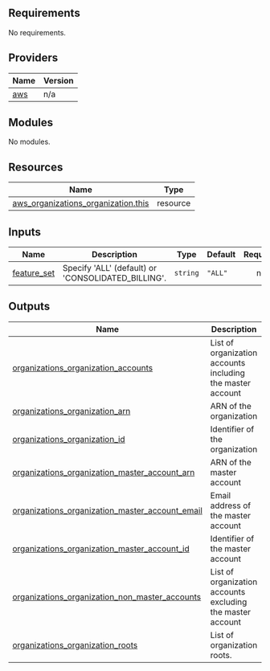 ## Requirements

No requirements.

## Providers

| Name | Version |
|------|---------|
| <a name="provider_aws"></a> [aws](#provider\_aws) | n/a |

## Modules

No modules.

## Resources

| Name | Type |
|------|------|
| [aws_organizations_organization.this](https://registry.terraform.io/providers/hashicorp/aws/latest/docs/resources/organizations_organization) | resource |

## Inputs

| Name | Description | Type | Default | Required |
|------|-------------|------|---------|:--------:|
| <a name="input_feature_set"></a> [feature\_set](#input\_feature\_set) | Specify 'ALL' (default) or 'CONSOLIDATED\_BILLING'. | `string` | `"ALL"` | no |

## Outputs

| Name | Description |
|------|-------------|
| <a name="output_organizations_organization_accounts"></a> [organizations\_organization\_accounts](#output\_organizations\_organization\_accounts) | List of organization accounts including the master account |
| <a name="output_organizations_organization_arn"></a> [organizations\_organization\_arn](#output\_organizations\_organization\_arn) | ARN of the organization |
| <a name="output_organizations_organization_id"></a> [organizations\_organization\_id](#output\_organizations\_organization\_id) | Identifier of the organization |
| <a name="output_organizations_organization_master_account_arn"></a> [organizations\_organization\_master\_account\_arn](#output\_organizations\_organization\_master\_account\_arn) | ARN of the master account |
| <a name="output_organizations_organization_master_account_email"></a> [organizations\_organization\_master\_account\_email](#output\_organizations\_organization\_master\_account\_email) | Email address of the master account |
| <a name="output_organizations_organization_master_account_id"></a> [organizations\_organization\_master\_account\_id](#output\_organizations\_organization\_master\_account\_id) | Identifier of the master account |
| <a name="output_organizations_organization_non_master_accounts"></a> [organizations\_organization\_non\_master\_accounts](#output\_organizations\_organization\_non\_master\_accounts) | List of organization accounts excluding the master account |
| <a name="output_organizations_organization_roots"></a> [organizations\_organization\_roots](#output\_organizations\_organization\_roots) | List of organization roots. |
